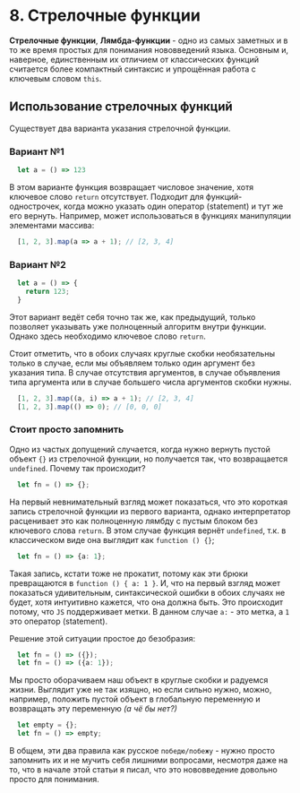 
# 8. Стрелочные функции

**Стрелочные функции**, **Лямбда-функции** - одно из самых заметных и в то же время простых для понимания нововведений языка. Основным и, наверное, единственным их отличием от классических функций считается более компактный синтаксис и упрощённая работа с ключевым словом `this`.

## Использование стрелочных функций
Существует два варианта указания стрелочной функции.

### Вариант №1
```typescript
  let a = () => 123
```
В этом варианте функция возвращает числовое значение, хотя ключевое слово `return` отсутствует. Подходит для функций-однострочек, когда можно указать один оператор (statement) и тут же его вернуть. Например, может использоваться в функциях манипуляции элементами массива:

```typescript
  [1, 2, 3].map(a => a + 1); // [2, 3, 4]
```

### Вариант №2
```typescript
  let a = () => {
    return 123;
  }
```
Этот вариант ведёт себя точно так же, как предыдущий, только позволяет указывать уже полноценный алгоритм внутри функции. Однако здесь необходимо ключевое слово `return`.

Стоит отметить, что в обоих случаях круглые скобки необязательны только в случае, если мы объявляем только один аргумент без указания типа. В случае отсутствия аргументов, в случае объявления типа аргумента или в случае большего числа аргументов скобки нужны.

```typescript
  [1, 2, 3].map((a, i) => a + 1); // [2, 3, 4]
  [1, 2, 3].map(() => 0); // [0, 0, 0]
```

### Стоит просто запомнить
Одно из частых допущений случается, когда нужно вернуть пустой объект `{}` из стрелочной функции, но получается так, что возвращается `undefined`. Почему так происходит?

```typescript
  let fn = () => {};
```
На первый невнимательный взгляд может показаться, что это короткая запись стрелочной функции из первого варианта, однако интерпретатор расценивает это как полноценную лямбду с пустым блоком без ключевого слова `return`. В этом случае функция вернёт `undefined`, т.к. в классическом виде она выглядит как `function () {}`;

```typescript
  let fn = () => {a: 1};
```

Такая запись, кстати тоже не прокатит, потому как эти брюки превращаются в `function () { a: 1 }`. И, что на первый взгляд может показаться удивительным, синтаксической ошибки в обоих случаях не будет, хотя интуитивно кажется, что она должна быть. Это происходит потому, что `JS` поддерживает метки. В данном случае `a:` - это метка, а `1` это оператор (statement).

Решение этой ситуации простое до безобразия:
```typescript
  let fn = () => ({});
  let fn = () => ({a: 1});
```
Мы просто оборачиваем наш объект в круглые скобки и радуемся жизни. Выглядит уже не так изящно, но если сильно нужно, можно, например, положить пустой объект в глобальную переменную и возвращать эту переменную *(а чё бы нет?)*

```typescript
  let empty = {};
  let fn = () => empty;
```

В общем, эти два правила как русское `победю/побежу` - нужно просто запомнить их и не мучить себя лишними вопросами, несмотря даже на то, что в начале этой статьи я писал, что это нововведение довольно просто для понимания.
